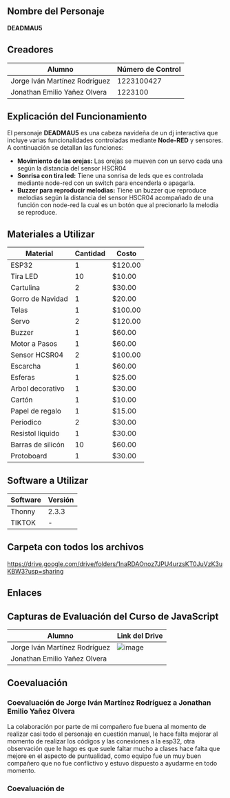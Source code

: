 ## Nombre del Personaje
**DEADMAU5**

## Creadores

| Alumno                     | Número de Control |
|----------------------------|-------------------|
| Jorge Iván Martínez Rodríguez | 1223100427        |
| Jonathan Emilio Yañez Olvera | 1223100        |

## Explicación del Funcionamiento

El personaje **DEADMAU5** es una cabeza navideña de un dj interactiva que incluye varias funcionalidades controladas mediante **Node-RED** y sensores. A continuación se detallan las funciones:

- **Movimiento de las orejas:** Las orejas se mueven con un servo cada una según la distancia del sensor HSCR04
- **Sonrisa con tira led:** Tiene una sonrisa de leds que es controlada mediante node-red con un switch para encenderla o apagarla.
- **Buzzer para reproducir melodias:** Tiene un buzzer que reproduce melodias según la distancia del sensor HSCR04 acompañado de una función con node-red la cual es un botón que al precionarlo la melodia se reproduce.

## Materiales a Utilizar

| Material                  | Cantidad | Costo  |
|---------------------------|----------|--------|
| ESP32                     | 1        | $120.00|
| Tira LED                  | 10       | $10.00 |
| Cartulina                 | 2        | $30.00 |
| Gorro de Navidad          | 1        | $20.00 |
| Telas                     | 1        | $100.00|
| Servo                     | 2        | $120.00 |
| Buzzer                    | 1        | $60.00 |
| Motor a Pasos             | 1        | $60.00 |
| Sensor HCSR04             | 2        | $100.00 |
| Escarcha                  | 1        | $60.00 |
| Esferas                   | 1        | $25.00 |
| Arbol decorativo          | 1        | $30.00 |
| Cartón                    | 1        | $10.00 |
| Papel de regalo           | 1        | $15.00 |
| Periodico                 | 2        | $30.00 |
| Resistol liquido          | 1        | $30.00 |
| Barras de silicón         | 10       | $60.00 |
| Protoboard                | 1        | $30.00 |

## Software a Utilizar

| Software       | Versión |
|----------------|--------|
| Thonny         | 2.3.3  |
| TIKTOK         | -      |

## Carpeta con todos los archivos

https://drive.google.com/drive/folders/1naRDAOnoz7JPU4urzsKT0JuVzK3uKBW3?usp=sharing

## Enlaces

## Capturas de Evaluación del Curso de JavaScript

| Alumno                     | Link del Drive |
|----------------------------|----------------|
| Jorge Iván Martínez Rodríguez | ![image](https://github.com/user-attachments/assets/7684d8a5-e2f6-48f5-90df-9bab1dd48b0d) |
| Jonathan Emilio Yañez Olvera |  |

## Coevaluación

### Coevaluación de Jorge Iván Martínez Rodríguez a Jonathan Emilio Yañez Olvera

La colaboración por parte de mi compañero fue buena al momento de realizar casi todo el personaje en cuestión manual, le hace falta mejorar al momento de realizar los códigos y las conexiones a la esp32, otra observación que le hago es que suele faltar mucho a clases hace falta que mejore en el aspecto de puntualidad, como equipo fue un muy buen compañero que no fue conflictivo y estuvo dispuesto a ayudarme en todo momento.


### Coevaluación de



